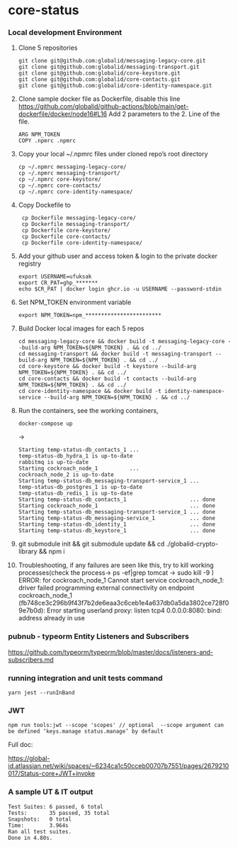 # core-status

### Local development Environment

1. Clone 5 repositories

   ```
   git clone git@github.com:globalid/messaging-legacy-core.git
   git clone git@github.com:globalid/messaging-transport.git
   git clone git@github.com:globalid/core-keystore.git
   git clone git@github.com:globalid/core-contacts.git
   git clone git@github.com:globalid/core-identity-namespace.git
   ```

1. Clone sample docker file as Dockerfile, disable this line https://github.com/globalid/github-actions/blob/main/get-dockerfile/docker/node16#L16 Add 2 parameters to the 2. Line of the file.

   ```
   ARG NPM_TOKEN
   COPY .npmrc .npmrc
   ```

1. Copy your local ~/.npmrc files under cloned repo’s root directory
   ```
   cp ~/.npmrc messaging-legacy-core/
   cp ~/.npmrc messaging-transport/
   cp ~/.npmrc core-keystore/
   cp ~/.npmrc core-contacts/
   cp ~/.npmrc core-identity-namespace/
   ```
1. Copy Dockefile to

   ```
    cp Dockerfile messaging-legacy-core/
    cp Dockerfile messaging-transport/
    cp Dockerfile core-keystore/
    cp Dockerfile core-contacts/
    cp Dockerfile core-identity-namespace/
   ```

1. Add your github user and access token & login to the private docker registry

   ```
   export USERNAME=ufuksak
   export CR_PAT=ghp_*******
   echo $CR_PAT | docker login ghcr.io -u USERNAME --password-stdin
   ```

1. Set NPM_TOKEN environment variable

   ```
   export NPM_TOKEN=npm_************************
   ```

1. Build Docker local images for each 5 repos

   ```
   cd messaging-legacy-core && docker build -t messaging-legacy-core --build-arg NPM_TOKEN=${NPM_TOKEN} . && cd ../
   cd messaging-transport && docker build -t messaging-transport --build-arg NPM_TOKEN=${NPM_TOKEN} . && cd ../
   cd core-keystore && docker build -t keystore --build-arg NPM_TOKEN=${NPM_TOKEN} . && cd ../
   cd core-contacts && docker build -t contacts --build-arg NPM_TOKEN=${NPM_TOKEN} . && cd ../
   cd core-identity-namespace && docker build -t identity-namespace-service --build-arg NPM_TOKEN=${NPM_TOKEN} . && cd ../
   ```

1. Run the containers, see the working containers,

   ```
   docker-compose up
   ```

   ->

   ```
   Starting temp-status-db_contacts_1 ...
   temp-status-db_hydra_1 is up-to-date
   rabbitmq is up-to-date
   Starting cockroach_node_1          ...
   cockroach_node_2 is up-to-date
   Starting temp-status-db_messaging-transport-service_1 ...
   temp-status-db_postgres_1 is up-to-date
   temp-status-db_redis_1 is up-to-date
   Starting temp-status-db_contacts_1                    ... done
   Starting cockroach_node_1                             ... done
   Starting temp-status-db_messaging-transport-service_1 ... done
   Starting temp-status-db_messaging-service_1           ... done
   Starting temp-status-db_identity_1                    ... done
   Starting temp-status-db_keystore_1                    ... done
   ```

1. git submodule init && git submodule update &&  cd ./globalid-crypto-library && npm i


1. Troubleshooting,
   if any failures are seen like this, try to kill working processes(check the process-> ps -ef|grep tomcat -> sudo kill -9 <PID>)
   ERROR: for cockroach_node_1 Cannot start service cockroach_node_1: driver failed programming external connectivity on endpoint cockroach_node_1 (fb748ce3c296b9f43f7b2de6eaa3c6ceb1e4a637db0a5da3802ce728f09e7b0d): Error starting userland proxy: listen tcp4 0.0.0.0:8080: bind: address already in use

### pubnub - typeorm Entity Listeners and Subscribers

https://github.com/typeorm/typeorm/blob/master/docs/listeners-and-subscribers.md

### running integration and unit tests command

```
yarn jest --runInBand
```

### JWT
```
npm run tools:jwt --scope 'scopes' // optional  --scope argument can be defined ‘keys.manage status.manage’ by default
```

Full doc:

https://global-id.atlassian.net/wiki/spaces/~6234ca1c50cceb00707b7551/pages/2679210017/Status-core+JWT+invoke

### A sample UT & IT output

```
Test Suites: 6 passed, 6 total
Tests:       35 passed, 35 total
Snapshots:   0 total
Time:        3.964s
Ran all test suites.
Done in 4.80s.
```
